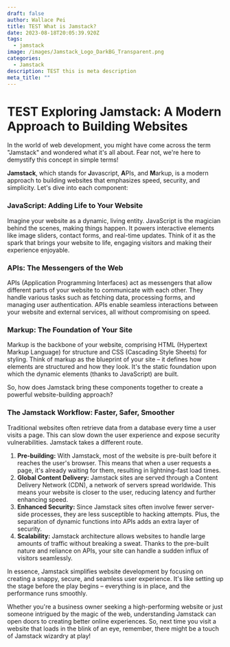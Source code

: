 ```yaml
---
draft: false
author: Wallace Pei
title: TEST What is Jamstack?
date: 2023-08-18T20:05:39.920Z
tags:
  - jamstack
image: /images/Jamstack_Logo_DarkBG_Transparent.png
categories:
  - Jamstack
description: TEST this is meta description
meta_title: ""
---
```

# TEST Exploring Jamstack: A Modern Approach to Building Websites

In the world of web development, you might have come across the term "Jamstack" and wondered what it's all about. Fear not, we're here to demystify this concept in simple terms!

**Jamstack**, which stands for **J**avascript, **A**PIs, and **M**arkup, is a modern approach to building websites that emphasizes speed, security, and simplicity. Let's dive into each component:

### JavaScript: Adding Life to Your Website

Imagine your website as a dynamic, living entity. JavaScript is the magician behind the scenes, making things happen. It powers interactive elements like image sliders, contact forms, and real-time updates. Think of it as the spark that brings your website to life, engaging visitors and making their experience enjoyable.

### APIs: The Messengers of the Web

APIs (Application Programming Interfaces) act as messengers that allow different parts of your website to communicate with each other. They handle various tasks such as fetching data, processing forms, and managing user authentication. APIs enable seamless interactions between your website and external services, all without compromising on speed.

### Markup: The Foundation of Your Site

Markup is the backbone of your website, comprising HTML (Hypertext Markup Language) for structure and CSS (Cascading Style Sheets) for styling. Think of markup as the blueprint of your site – it defines how elements are structured and how they look. It's the static foundation upon which the dynamic elements (thanks to JavaScript) are built.

So, how does Jamstack bring these components together to create a powerful website-building approach?

### The Jamstack Workflow: Faster, Safer, Smoother

Traditional websites often retrieve data from a database every time a user visits a page. This can slow down the user experience and expose security vulnerabilities. Jamstack takes a different route.

1. **Pre-building:** With Jamstack, most of the website is pre-built before it reaches the user's browser. This means that when a user requests a page, it's already waiting for them, resulting in lightning-fast load times.
2. **Global Content Delivery:** Jamstack sites are served through a Content Delivery Network (CDN), a network of servers spread worldwide. This means your website is closer to the user, reducing latency and further enhancing speed.
3. **Enhanced Security:** Since Jamstack sites often involve fewer server-side processes, they are less susceptible to hacking attempts. Plus, the separation of dynamic functions into APIs adds an extra layer of security.
4. **Scalability:** Jamstack architecture allows websites to handle large amounts of traffic without breaking a sweat. Thanks to the pre-built nature and reliance on APIs, your site can handle a sudden influx of visitors seamlessly.

In essence, Jamstack simplifies website development by focusing on creating a snappy, secure, and seamless user experience. It's like setting up the stage before the play begins – everything is in place, and the performance runs smoothly.

Whether you're a business owner seeking a high-performing website or just someone intrigued by the magic of the web, understanding Jamstack can open doors to creating better online experiences. So, next time you visit a website that loads in the blink of an eye, remember, there might be a touch of Jamstack wizardry at play!